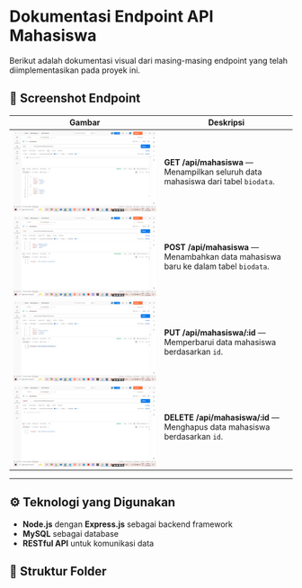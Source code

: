 # Dokumentasi Endpoint API Mahasiswa

Berikut adalah dokumentasi visual dari masing-masing endpoint yang telah diimplementasikan pada proyek ini.

## 📸 Screenshot Endpoint

| Gambar | Deskripsi |
|--------|------------|
| ![GET](./screenshot/get.png) | **GET /api/mahasiswa** — Menampilkan seluruh data mahasiswa dari tabel `biodata`. |
| ![POST](./screenshot/post.png) | **POST /api/mahasiswa** — Menambahkan data mahasiswa baru ke dalam tabel `biodata`. |
| ![PUT](./screenshot/put.png) | **PUT /api/mahasiswa/:id** — Memperbarui data mahasiswa berdasarkan `id`. |
| ![DELETE](./screenshot/delete.png) | **DELETE /api/mahasiswa/:id** — Menghapus data mahasiswa berdasarkan `id`. |

---

## ⚙️ Teknologi yang Digunakan
- **Node.js** dengan **Express.js** sebagai backend framework  
- **MySQL** sebagai database  
- **RESTful API** untuk komunikasi data  

## 📁 Struktur Folder
